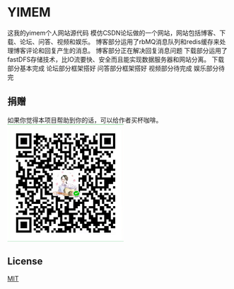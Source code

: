 # YIMEM
这我的yimem个人网站源代码
模仿CSDN论坛做的一个网站，网站包括博客、下载、论坛、问答、视频和娱乐。
博客部分运用了rbMQ消息队列和redis缓存来处理博客评论和回复产生的消息。
博客部分正在解决回复消息问题
下载部分运用了fastDFS存储技术，比IO流要快、安全而且能实现数据服务器和网站分离。
下载部分基本完成
论坛部分框架搭好
问答部分框架搭好
视频部分待完成
娱乐部分待完

## 捐赠
如果你觉得本项目帮助到你的话，可以给作者买杯咖啡。
<img src="https://github.com/c965898749/YIMEM/blob/master/src/main/webapp/images/zf.png">

## License

<a href="https://opensource.org/licenses/MIT" target="_blank">MIT</a>
